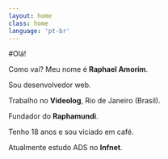 ```yaml
---
layout: home
class: home
language: 'pt-br'
---
```


#Olá!

Como vai? Meu nome é **Raphael Amorim**.

Sou desenvolvedor web.

Trabalho no **Videolog**, Rio de Janeiro (Brasil).

Fundador do **Raphamundi**.

Tenho 18 anos e sou viciado em café.

Atualmente estudo ADS no **Infnet**.